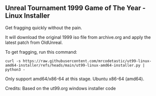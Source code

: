 ## Unreal Tournament 1999 Game of The Year - Linux Installer
Get fragging quickly without the pain.

It will download the original 1999 iso file from archive.org and apply the latest patch from OldUnreal.

To get fragging, run this command:
```
curl -s https://raw.githubusercontent.com/mrcodetastic/ut99-linux-amd64-installer/refs/heads/main/ut99-linux-amd64-installer.py | python3 -
```
Only support amd64/x86-64 at this stage. Ubuntu x86-64 (amd64). 

Credits: Based on the ut99.org windows installer code


